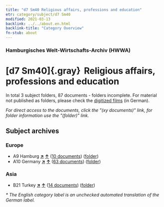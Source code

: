 ```yaml
---
title: "d7 Sm40 Religious affairs, professions and education"
etr: category/subject/d7 Sm40
modified: 2021-03-13
backlink: ../../about.en.html
backlink-title: "Category Overview"
fn-stub: about
---
```


### Hamburgisches Welt-Wirtschafts-Archiv (HWWA)
# [d7 Sm40]{.gray}&#8201; Religious affairs, professions and education&#160; 





In total 3 subject folders, 87 documents - folders incomplete.
For material not published as folders, please check the [digitized films](/film/h1_sh) (in German).

_For direct access to the documents, click the "(xy documents)" link, for folder information use the "(folder)" link._

## Subject archives



### Europe

- A9 Hamburg [**&nearr;**](../../../geo/i/140905/about.en.html "Hamburg (all folders)") [**&uarr;**](../../../geo/about.en.html#A9 "Country category system") (<a href="https://pm20.zbw.eu/dfgview/sh/140905,153513" title="about: Hamburg : Religious affairs, professions and education" target="_blank">10 documents</a>) ([folder](../../../../folder/sh/1409xx/140905/1535xx/153513/about.en.html))
- A10 Germany [**&nearr;**](../../../geo/i/126128/about.en.html "Germany (all folders)") [**&uarr;**](../../../geo/about.en.html#A10 "Country category system") (<a href="https://pm20.zbw.eu/dfgview/sh/126128,153513" title="about: Germany : Religious affairs, professions and education" target="_blank">63 documents</a>) ([folder](../../../../folder/sh/1261xx/126128/1535xx/153513/about.en.html))

### Asia

- B21 Turkey [**&nearr;**](../../../geo/i/141111/about.en.html "Turkey (all folders)") [**&uarr;**](../../../geo/about.en.html#B21 "Country category system") (<a href="https://pm20.zbw.eu/dfgview/sh/141111,153513" title="about: Turkey : Religious affairs, professions and education" target="_blank">14 documents</a>) ([folder](../../../../folder/sh/1411xx/141111/1535xx/153513/about.en.html))


_* The English category label is an unchecked automated translation of the German label._

